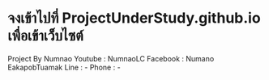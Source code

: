 # จงเข้าไปที่ ProjectUnderStudy.github.io เพื่อเข้าเว็บไซต์
Project By Numnao
Youtube : NumnaoLC
Facebook : Numano EakapobTuamak
Line : -
Phone : -
